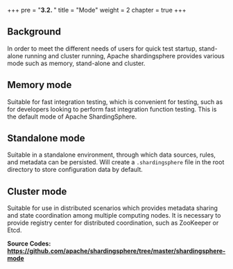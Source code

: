 +++
pre = "<b>3.2. </b>"
title = "Mode"
weight = 2
chapter = true
+++

## Background

In order to meet the different needs of users for quick test startup, stand-alone running and cluster running, 
Apache shardingsphere provides various mode such as memory, stand-alone and cluster.

## Memory mode

Suitable for fast integration testing, which is convenient for testing, such as for developers looking to perform fast integration function testing. 
This is the default mode of Apache ShardingSphere.

## Standalone mode

Suitable in a standalone environment, through which data sources, rules, and metadata can be persisted. 
Will create a `.shardingsphere` file in the root directory to store configuration data by default.

## Cluster mode

Suitable for use in distributed scenarios which provides metadata sharing and state coordination among multiple computing nodes.
It is necessary to provide registry center for distributed coordination, such as ZooKeeper or Etcd.

**Source Codes: https://github.com/apache/shardingsphere/tree/master/shardingsphere-mode**
